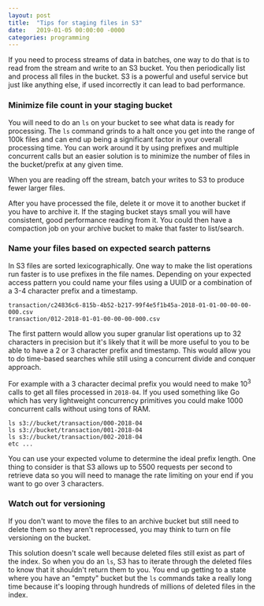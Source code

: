 ```yaml
---
layout: post
title:  "Tips for staging files in S3"
date:   2019-01-05 00:00:00 -0000
categories: programming
---
```


If you need to process streams of data in batches, one way to do that is to read from the stream and write to an S3 bucket. You then periodically list and process all files in the bucket. S3 is a powerful and useful service but just like anything else, if used incorrectly it can lead to bad performance.

### Minimize file count in your staging bucket

You will need to do an `ls` on your bucket to see what data is ready for processing. The `ls` command grinds to a halt once you get into the range of 100k files and can end up being a significant factor in your overall processing time. You can work around it by using prefixes and multiple concurrent calls but an easier solution is to minimize the number of files in the bucket/prefix at any given time.

When you are reading off the stream, batch your writes to S3 to produce fewer larger files.

After you have processed the file, delete it or move it to another bucket if you have to archive it. If the staging bucket stays small you will have consistent, good performance reading from it. You could then have a compaction job on your archive bucket to make that faster to list/search.

### Name your files based on expected search patterns

In S3 files are sorted lexicographically. One way to make the list operations run faster is to use prefixes in the file names. Depending on your expected access pattern you could name your files using a UUID or a combination of a 3-4 character prefix and a timestamp.

```
transaction/c24836c6-815b-4b52-b217-99f4e5f1b45a-2018-01-01-00-00-00-000.csv
transaction/012-2018-01-01-00-00-00-000.csv
```

The first pattern would allow you super granular list operations up to 32 characters in precision but it's likely that it will be more useful to you to be able to have a 2 or 3 character prefix and timestamp. This would allow you to do time-based searches while still using a concurrent divide and conquer approach.

For example with a 3 character decimal prefix you would need to make 10<sup>3</sup> calls to get all files processed in `2018-04`. If you used something like Go which has very lightweight concurrency primitives you could make 1000 concurrent calls without using tons of RAM.

```
ls s3://bucket/transaction/000-2018-04
ls s3://bucket/transaction/001-2018-04
ls s3://bucket/transaction/002-2018-04
etc ...
```

You can use your expected volume to determine the ideal prefix length. One thing to consider is that S3 allows up to 5500 requests per second to retrieve data so you will need to manage the rate limiting on your end if you want to go over 3 characters.

### Watch out for versioning

If you don't want to move the files to an archive bucket but still need to delete them so they aren't reprocessed, you may think to turn on file versioning on the bucket.

This solution doesn't scale well because deleted files still exist as part of the index. So when you do an `ls`, S3 has to iterate through the deleted files to know that it shouldn't return them to you. You end up getting to a state where you have an "empty" bucket but the `ls` commands take a really long time because it's looping through hundreds of millions of deleted files in the index.
